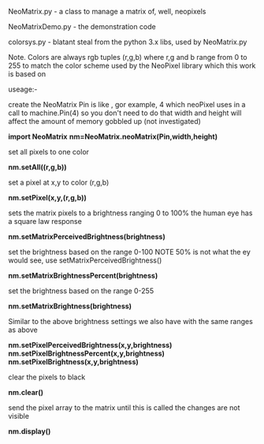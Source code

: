 NeoMatrix.py - a class to manage a matrix of, well, neopixels

NeoMatrixDemo.py - the demonstration code

colorsys.py - blatant steal from the python 3.x libs, used by NeoMatrix.py


Note. Colors are always rgb tuples (r,g,b) where r,g and b range from 0 to 255 to
match the color scheme used by the NeoPixel library which this work is based on 

useage:-

create the NeoMatrix
Pin is  like , gor example, 4 which neoPixel uses in a call to machine.Pin(4)
so you don't need to do that
width and height will affect the amount of memory gobbled up (not investigated)   

**import NeoMatrix** 
**nm=NeoMatrix.neoMatrix(Pin,width,height)** 

set all pixels to one color 

**nm.setAll((r,g,b))** 

set a pixel at x,y to color (r,g,b) 

**nm.setPixel(x,y,(r,g,b))** 

sets the matrix pixels to a brightness ranging 0 to 100%
the human eye has a square law response 

**nm.setMatrixPerceivedBrightness(brightness)** 

set the brightness based on the range 0-100
NOTE 50% is not what the ey would see, use setMatrixPerceivedBrightness() 

**nm.setMatrixBrightnessPercent(brightness)** 

set the brightness based on the range 0-255 

**nm.setMatrixBrightness(brightness)** 

Similar to the above brightness settings we also have 
with the same ranges as above 

**nm.setPixelPerceivedBrightness(x,y,brightness)** 
**nm.setPixelBrightnessPercent(x,y,brightness)**  
**nm.setPixelBrightness(x,y,brightness)** 

clear the pixels to black 

**nm.clear()**

send the pixel array to the matrix 
until this is called the changes are not visible

**nm.display()**
